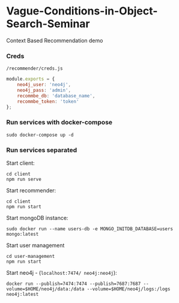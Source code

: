 # Vague-Conditions-in-Object-Search-Seminar
Context Based Recommendation demo

### Creds

`/recommender/creds.js`

```javascript
module.exports = {
    neo4j_user: 'neo4j',
    neo4j_pass: 'admin',
    recommbe_db: 'database_name',
    recommbe_token: 'token'
};
```

### Run services with docker-compose
```
sudo docker-compose up -d
```

### Run services separated

Start client:
```
cd client
npm run serve
```

Start recommender: 
```
cd client
npm run start
```

Start mongoDB instance:
```
sudo docker run --name users-db -e MONGO_INITDB_DATABASE=users mongo:latest
```

Start user management
```
cd user-management
npm run start
```
Start neo4j - (`localhost:7474/ neo4j:neo4j`): 

```
docker run --publish=7474:7474 --publish=7687:7687 --volume=$HOME/neo4j/data:/data --volume=$HOME/neo4j/logs:/logs neo4j:latest
```
